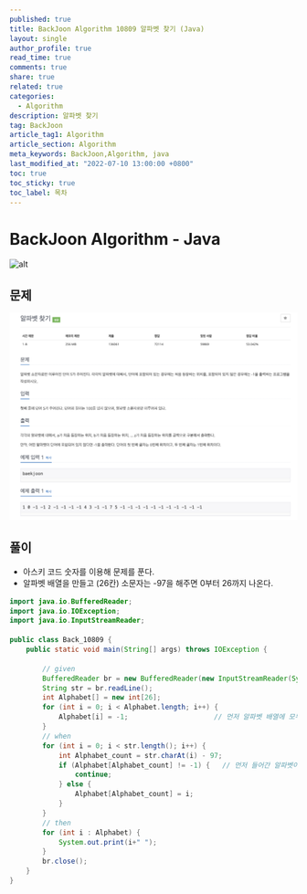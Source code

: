 ```yaml
---
published: true
title: BackJoon Algorithm 10809 알파벳 찾기 (Java)
layout: single
author_profile: true
read_time: true
comments: true
share: true
related: true
categories:
  - Algorithm
description: 알파벳 찾기
tag: BackJoon
article_tag1: Algorithm
article_section: Algorithm
meta_keywords: BackJoon,Algorithm, java
last_modified_at: "2022-07-10 13:00:00 +0800"
toc: true
toc_sticky: true
toc_label: 목차
---
```


# BackJoon Algorithm - Java

![alt](https://d2gd6pc034wcta.cloudfront.net/images/logo@2x.png)

## 문제

![alt](/assets/images/post/Algorithm/10809.png)

## 풀이

- 아스키 코드 숫자를 이용해 문제를 푼다.
- 알파벳 배열을 만들고 (26칸) 소문자는 -97을 해주면 0부터 26까지 나온다.

```java
import java.io.BufferedReader;
import java.io.IOException;
import java.io.InputStreamReader;

public class Back_10809 {
    public static void main(String[] args) throws IOException {

        // given
        BufferedReader br = new BufferedReader(new InputStreamReader(System.in));
        String str = br.readLine();
        int Alphabet[] = new int[26];
        for (int i = 0; i < Alphabet.length; i++) {
            Alphabet[i] = -1;                     // 먼저 알파벳 배열에 모두 -1 주입
        }
        // when
        for (int i = 0; i < str.length(); i++) {
            int Alphabet_count = str.charAt(i) - 97;
            if (Alphabet[Alphabet_count] != -1) {   // 먼저 들어간 알파벳이 있다면 건너뛰기
                continue;
            } else {
                Alphabet[Alphabet_count] = i;
            }
        }
        // then
        for (int i : Alphabet) {
            System.out.print(i+" ");
        }
        br.close();
    }
}





```
